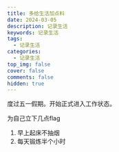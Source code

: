 ```yaml
---
title: 多给生活加点料
date: 2024-03-05
description: 记录生活
keywords: 记录生活
tags:
  - 记录生活
categories:
  - 记录生活
top_img: false
cover: false
comments: false
hidden: true
---
```




度过五一假期。开始正式进入工作状态。

为自己立下几点flag

1. 早上起床不抽烟
2. 每天锻炼半个小时
